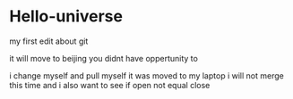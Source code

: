 # Hello-universe
my first edit about git

<ATC>
  it will move to beijing
  
</ATC>


<predix>
you didnt have oppertunity to
</predix>

<topic1> i change myself and pull myself</topic1>
<topic2> it was moved to my laptop </topic2>
<whatsoever> i will not merge this time</whatsoever>
<ggr> and i also want to see if open not equal close</gtt>